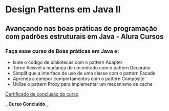 # Design Patterns em Java II
## Avançando nas boas práticas de programação com padrões estruturais em Java - Alura Cursos

### Faça esse curso de Boas práticas em Java e:
- Isole o código de bibliotecas com o pattern Adapter
- Torne flexível a mudança de um método com o pattern Decorator
- Simplifique a interface de uso de uma classe com o pattern Facade
- Aprenda a compor comportamentos com o pattern Composite 
- Utilize o pattern Proxy para implementar um mecanismo de cache

[Certificado de conclusão do curso](https://cursos.alura.com.br/certificate/bf7240e4-4aeb-4e0b-b37e-770e9289cc4c)

**_ Curso Concluido _**
